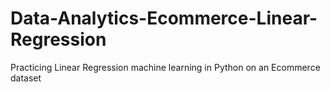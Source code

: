 # Data-Analytics-Ecommerce-Linear-Regression
Practicing Linear Regression machine learning in Python on an Ecommerce dataset
